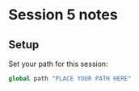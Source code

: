 
# Session 5 notes

## Setup

Set your path for this session:

```stata
global path "PLACE YOUR PATH HERE"
```
